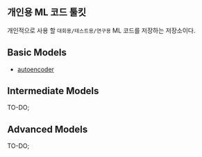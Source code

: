 ## 개인용 ML 코드 툴킷
개인적으로 사용 할 `대회용/테스트용/연구용` ML 코드를 저장하는 저장소이다.

## Basic Models
* [autoencoder](repo/blob/master/pytorch/simple_autoencoder.py)

## Intermediate Models
TO-DO;

## Advanced Models
TO-DO;